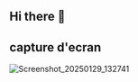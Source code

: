 ## Hi there 👋

## capture d'ecran

![Screenshot_20250129_132741](https://lk.imagekit.io/m1sw0ucn9/WhatsApp%20Image%202025-02-14%20at%2015.28.11_afbd0a84.jpg?updatedAt=1739543432078)
